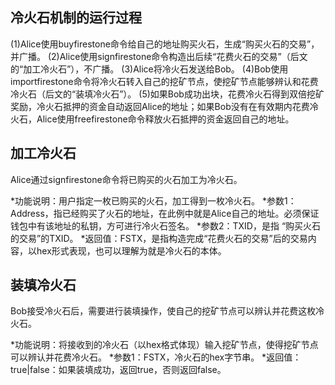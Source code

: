 ## 冷火石机制的运行过程
(1)Alice使用buyfirestone命令给自己的地址购买火石，生成“购买火石的交易”，并广播。
(2)Alice使用signfirestone命令构造出后续“花费火石的交易”（后文的“加工冷火石”），不广播。
(3)Alice将冷火石发送给Bob。
(4)Bob使用importfirestone命令将冷火石转入自己的挖矿节点，使挖矿节点能够辨认和花费冷火石（后文的“装填冷火石”）。
(5)如果Bob成功出块，花费冷火石得到双倍挖矿奖励，冷火石抵押的资金自动返回Alice的地址；如果Bob没有在有效期内花费冷火石，Alice使用freefirestone命令释放火石抵押的资金返回自己的地址。

## 加工冷火石
Alice通过signfirestone命令将已购买的火石加工为冷火石。

*功能说明：用户指定一枚已购买的火石，加工得到一枚冷火石。
*参数1： Address，指已经购买了火石的地址，在此例中就是Alice自己的地址。必须保证钱包中有该地址的私钥，方可进行冷火石签名。
*参数2：TXID，是指 “购买火石的交易”的TXID。
*返回值：FSTX，是指构造完成“花费火石的交易”后的交易内容，以hex形式表现，也可以理解为就是冷火石的本体。

## 装填冷火石
Bob接受冷火石后，需要进行装填操作，使自己的挖矿节点可以辨认并花费这枚冷火石。

*功能说明：将接收到的冷火石（以hex格式体现）输入挖矿节点，使得挖矿节点可以辨认并花费冷火石。
*参数1：FSTX，冷火石的hex字节串。
*返回值： true|false：如果装填成功，返回true，否则返回false。

